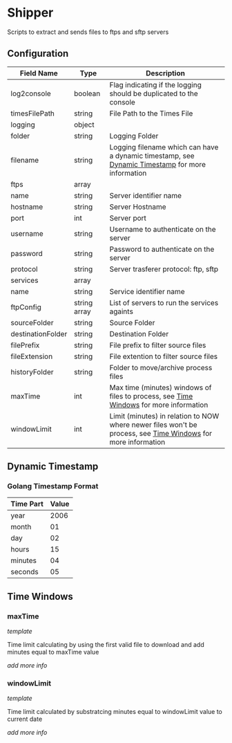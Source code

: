 # Shipper
Scripts to extract and sends files to ftps and sftp servers

## Configuration
| Field Name                | Type          | Description                                                                                                           |
|---------------------------|---------------|-----------------------------------------------------------------------------------------------------------------------|
| log2console               | boolean       | Flag indicating if the logging should be duplicated to the console                                                    |
| timesFilePath             | string        | File Path to the Times File                                                                                           |
| logging                   | object        |                                                                                                                       |
|        folder             | string        | Logging Folder                                                                                                        |
|        filename           | string        | Logging filename which can have a dynamic timestamp, see [Dynamic Timestamp](#dynamic-timestamp) for more information |
| ftps                      | array         |                                                                                                                       |
|     name                  | string        | Server identifier name                                                                                                |
|     hostname              | string        | Server Hostname                                                                                                       |
|     port                  | int           | Server port                                                                                                           |
|     username              | string        | Username to authenticate on the server                                                                                |
|     password              | string        | Password to authenticate on the server                                                                                |
|     protocol              | string        | Server trasferer protocol: ftp, sftp                                                                                  |
| services                  | array         |                                                                                                                       |
|         name              | string        | Service identifier name                                                                                               |
|         ftpConfig         | string array  | List of servers to run the services againts                                                                           |
|         sourceFolder      | string        | Source Folder                                                                                                         |
|         destinationFolder | string        | Destination Folder                                                                                                    |
|         filePrefix        | string        | File prefix to filter source files                                                                                    |
|         fileExtension     | string        | File extention to filter source files                                                                                 |
|         historyFolder     | string        | Folder to move/archive process files                                                                                  |
|         maxTime           | int           | Max time (minutes) windows of files to process, see [Time Windows](#time-windows) for more information                          |
|         windowLimit       | int           | Limit (minutes) in relation to NOW where newer files won't be process, see [Time Windows](#time-windows) for more information   |

## Dynamic Timestamp

### Golang Timestamp Format
| Time Part | Value |
|-----------|-------|
| year      | 2006  |
| month     | 01    |
| day       | 02    |
| hours     | 15    |
| minutes   | 04    |
| seconds   | 05    |

## Time Windows

### maxTime

_template_

Time limit calculating by using the first valid file to download and add minutes equal to maxTime value

_add more info_

### windowLimit

_template_

Time limit calculated by substratcing minutes equal to windowLimit value to current date

_add more info_
